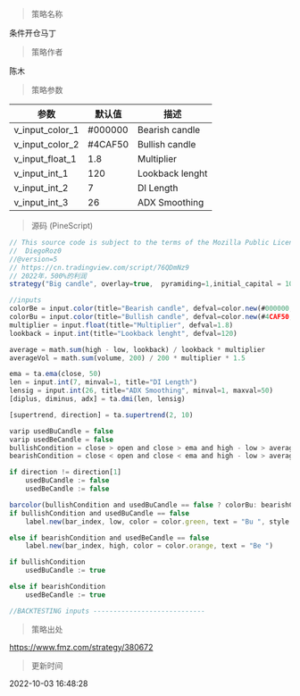 
> 策略名称

条件开仓马丁

> 策略作者

陈木



> 策略参数



|参数|默认值|描述|
|----|----|----|
|v_input_color_1|#000000|Bearish candle|
|v_input_color_2|#4CAF50|Bullish candle|
|v_input_float_1|1.8|Multiplier|
|v_input_int_1|120|Lookback lenght|
|v_input_int_2|7|DI Length|
|v_input_int_3|26|ADX Smoothing|


> 源码 (PineScript)

``` javascript
// This source code is subject to the terms of the Mozilla Public License 2.0 at https://mozilla.org/MPL/2.0/
//  DiegoRoz0
//@version=5
// https://cn.tradingview.com/script/76QDmNz9
// 2022年，500%的利润
strategy("Big candle", overlay=true,  pyramiding=1,initial_capital = 10000, default_qty_type= strategy.percent_of_equity, default_qty_value = 100, calc_on_order_fills=false, slippage=0,commission_type=strategy.commission.percent,commission_value=0.04)

//inputs
colorBe = input.color(title="Bearish candle", defval=color.new(#000000, 0))
colorBu = input.color(title="Bullish candle", defval=color.new(#4CAF50, 0))
multiplier = input.float(title="Multiplier", defval=1.8)
lookback = input.int(title="Lookback lenght", defval=120)

average = math.sum(high - low, lookback) / lookback * multiplier
averageVol = math.sum(volume, 200) / 200 * multiplier * 1.5

ema = ta.ema(close, 50)
len = input.int(7, minval=1, title="DI Length")
lensig = input.int(26, title="ADX Smoothing", minval=1, maxval=50)
[diplus, diminus, adx] = ta.dmi(len, lensig)

[supertrend, direction] = ta.supertrend(2, 10)

varip usedBuCandle = false
varip usedBeCandle = false
bullishCondition = close > open and close > ema and high - low > average and adx>30 and adx < 50 and volume > averageVol and direction == -1
bearishCondition = close < open and close < ema and high - low > average and adx>30 and adx < 50 and volume > averageVol and direction == 1

if direction != direction[1]
    usedBuCandle := false
    usedBeCandle := false

barcolor(bullishCondition and usedBuCandle == false ? colorBu: bearishCondition and usedBeCandle == false ? colorBe: na)
if bullishCondition and usedBuCandle == false
    label.new(bar_index, low, color = color.green, text = "Bu ", style = label.style_label_up)

else if bearishCondition and usedBeCandle == false
    label.new(bar_index, high, color = color.orange, text = "Be ")

if bullishCondition
    usedBuCandle := true

else if bearishCondition 
    usedBeCandle := true 

//BACKTESTING inputs ----------------------------
```

> 策略出处

https://www.fmz.com/strategy/380672

> 更新时间

2022-10-03 16:48:28
